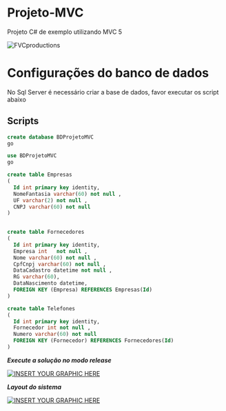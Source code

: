 # Projeto-MVC
Projeto C# de exemplo utilizando MVC 5

 <img src="https://encrypted-tbn0.gstatic.com/images?q=tbn:ANd9GcRLDFinUslL6IeWUb1zxGBseg7EXWR1VNkxxij4-hpUtdr7ezwe&s" title="FVCproductions" alt="FVCproductions"> 
 
# Configurações do banco de dados
No Sql Server é necessário criar a base de dados, favor executar os script abaixo
## Scripts

```sql
create database BDProjetoMVC
go

use BDProjetoMVC
go

create table Empresas
(
  Id int primary key identity,
  NomeFantasia varchar(60) not null ,
  UF varchar(2) not null ,
  CNPJ varchar(60) not null 
)
 

create table Fornecedores
(
  Id int primary key identity,
  Empresa int	not null ,
  Nome varchar(60) not null ,
  CpfCnpj varchar(60) not null ,
  DataCadastro datetime not null ,
  RG varchar(60),
  DataNascimento datetime,
  FOREIGN KEY (Empresa) REFERENCES Empresas(Id)
)

create table Telefones
(
  Id int primary key identity,
  Fornecedor int not null ,
  Numero varchar(60) not null 
  FOREIGN KEY (Fornecedor) REFERENCES Fornecedores(Id)
)
```

***Execute a solução no modo release***

[![INSERT YOUR GRAPHIC HERE]( https://i.imgur.com/UfAruvX.png)]()

 
***Layout do sistema***

[![INSERT YOUR GRAPHIC HERE](https://i.imgur.com/eh6YomJ.png)]()

 
